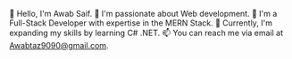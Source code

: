 👋 Hello, I'm Awab Saif.
👀 I'm passionate about Web development.
💼 I'm a Full-Stack Developer with expertise in the MERN Stack.
🌱 Currently, I'm expanding my skills by learning C# .NET.
📫 You can reach me via email at Awabtaz9090@gmail.com.

<!---
AwabSaif/AwabSaif is a ✨ special ✨ repository because its `README.md` (this file) appears on your GitHub profile.
You can click the Preview link to take a look at your changes.
--->
